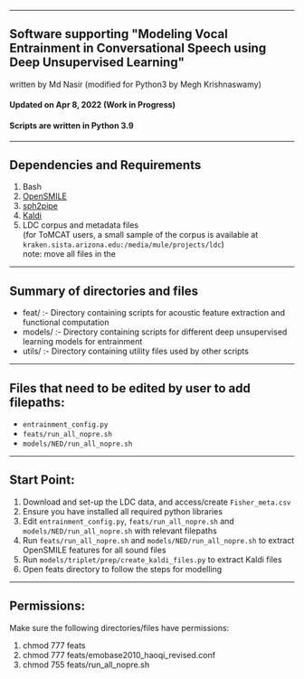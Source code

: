 ------------------------------------------------------------------------------------------
Software supporting "Modeling Vocal Entrainment in Conversational Speech using Deep Unsupervised Learning"
------------------------------------------------------------------------------------------

written by Md Nasir (modified for Python3 by Megh Krishnaswamy)


#### Updated on Apr 8, 2022 (Work in Progress)
#### Scripts are written in Python 3.9


------------
Dependencies and Requirements
------------
1. Bash
2. [OpenSMILE](https://github.com/audeering/opensmile) 
3. [sph2pipe](https://github.com/burrmill/sph2pipe)
5. [Kaldi](https://kaldi-asr.org)
4. LDC corpus and metadata files <br>(for ToMCAT users, a small sample of the corpus is available at `kraken.sista.arizona.edu:/media/mule/projects/ldc`)
<br> note: move all files in the 

------------------------
Summary of directories and files
--------------------------------

- feat/ :- Directory containing scripts for acoustic feature extraction and functional computation
- models/ :- Directory containing scripts for different deep unsupervised learning models for entrainment
- utils/ :- Directory containing utility files used by other scripts

------------------------
Files that need to be edited by user to add filepaths:
--------------------------------

- `entrainment_config.py`
- `feats/run_all_nopre.sh`
- `models/NED/run_all_nopre.sh`

------------------------
Start Point:
--------------------------------
1. Download and set-up the LDC data, and access/create `Fisher_meta.csv`
2. Ensure you have installed all required python libraries
3. Edit `entrainment_config.py`, `feats/run_all_nopre.sh` and `models/NED/run_all_nopre.sh` with relevant filepaths
4. Run `feats/run_all_nopre.sh` and `models/NED/run_all_nopre.sh` to extract OpenSMILE features for all sound files
5. Run `models/triplet/prep/create_kaldi_files.py` to extract Kaldi files
6. Open feats directory to follow the steps for modelling

------------------------
Permissions:
------------------------
Make sure the following directories/files have permissions:
1. chmod 777 feats
2. chmod 777 feats/emobase2010_haoqi_revised.conf
3. chmod 755 feats/run_all_nopre.sh
